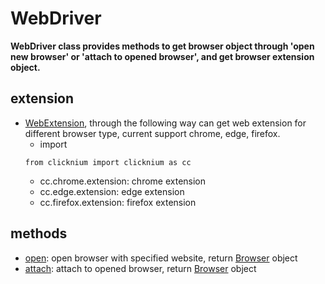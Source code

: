 # WebDriver

**WebDriver class provides methods to get browser object through 'open new browser' or 'attach to opened browser', and get browser extension object.**

## extension <!-- {docsify-ignore} -->
- [WebExtension](./doc/api/python/webdriver/webextension/webextension.md), through the following way can get web extension for different browser type, current support chrome, edge, firefox.   
    - import
  ```
  from clicknium import clicknium as cc
  ```
  - cc.chrome.extension: chrome extension
  - cc.edge.extension: edge extension
  - cc.firefox.extension: firefox extension

## methods <!-- {docsify-ignore} -->

- [open](./doc/api/python/webdriver/open.md): open browser with specified website, return [Browser](./doc/api/python/webdriver/browser/browser.md) object
- [attach](./doc/api/python/webdriver/attach.md): attach to opened browser, return [Browser](./doc/api/python/webdriver/browser/browser.md) object